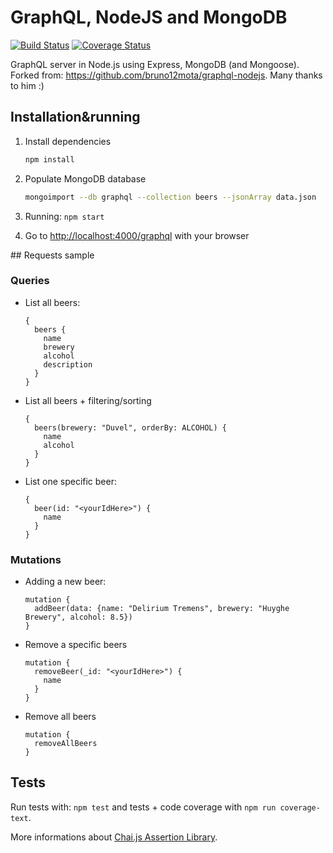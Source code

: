 # GraphQL, NodeJS and MongoDB

[![Build Status](https://travis-ci.org/maxpou/graphql-nodejs-mongodb.svg?branch=master)](https://travis-ci.org/maxpou/graphql-nodejs-mongodb) [![Coverage Status](https://coveralls.io/repos/github/maxpou/graphql-nodejs-mongodb/badge.svg?branch=master)](https://coveralls.io/github/maxpou/graphql-nodejs-mongodb?branch=master)

GraphQL server in Node.js using Express, MongoDB (and Mongoose).  
Forked from: https://github.com/bruno12mota/graphql-nodejs. Many thanks to him :)

## Installation&running

1. Install dependencies

    ```sh
    npm install
    ```

2. Populate MongoDB database

    ```sh
    mongoimport --db graphql --collection beers --jsonArray data.json
    ```

3. Running: `npm start`
4. Go to [http://localhost:4000/graphql](http://localhost:4000/graphql) with your browser

## Requests sample

### Queries

* List all beers:

    ```
    {
      beers {
        name
        brewery
        alcohol
        description
      }
    }
    ```

* List all beers + filtering/sorting

    ```
    {
      beers(brewery: "Duvel", orderBy: ALCOHOL) {
        name
        alcohol
      }
    }
    ```


* List one specific beer:

    ```
    {
      beer(id: "<yourIdHere>") {
        name
      }
    }
    ```

### Mutations

* Adding a new beer:

    ```
    mutation {
      addBeer(data: {name: "Delirium Tremens", brewery: "Huyghe Brewery", alcohol: 8.5})
    }
    ```

* Remove a specific beers

    ```
    mutation {
      removeBeer(_id: "<yourIdHere>") {
        name
      }
    }
    ```

* Remove all beers

    ```
    mutation {
      removeAllBeers
    }
    ```

## Tests

Run tests with: `npm test` and tests + code coverage with `npm run coverage-text`.  

More informations about [Chai.js Assertion Library](http://chaijs.com/).
